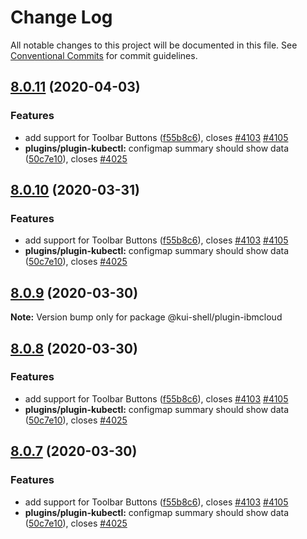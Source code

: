 # Change Log

All notable changes to this project will be documented in this file.
See [Conventional Commits](https://conventionalcommits.org) for commit guidelines.

## [8.0.11](https://github.com/kui-shell/plugin-kubeui/compare/v4.5.0...v8.0.11) (2020-04-03)

### Features

- add support for Toolbar Buttons ([f55b8c6](https://github.com/kui-shell/plugin-kubeui/commit/f55b8c6)), closes [#4103](https://github.com/kui-shell/plugin-kubeui/issues/4103) [#4105](https://github.com/kui-shell/plugin-kubeui/issues/4105)
- **plugins/plugin-kubectl:** configmap summary should show data ([50c7e10](https://github.com/kui-shell/plugin-kubeui/commit/50c7e10)), closes [#4025](https://github.com/kui-shell/plugin-kubeui/issues/4025)

## [8.0.10](https://github.com/kui-shell/plugin-kubeui/compare/v4.5.0...v8.0.10) (2020-03-31)

### Features

- add support for Toolbar Buttons ([f55b8c6](https://github.com/kui-shell/plugin-kubeui/commit/f55b8c6)), closes [#4103](https://github.com/kui-shell/plugin-kubeui/issues/4103) [#4105](https://github.com/kui-shell/plugin-kubeui/issues/4105)
- **plugins/plugin-kubectl:** configmap summary should show data ([50c7e10](https://github.com/kui-shell/plugin-kubeui/commit/50c7e10)), closes [#4025](https://github.com/kui-shell/plugin-kubeui/issues/4025)

## [8.0.9](https://github.com/kui-shell/plugin-kubeui/compare/v8.0.8...v8.0.9) (2020-03-30)

**Note:** Version bump only for package @kui-shell/plugin-ibmcloud

## [8.0.8](https://github.com/kui-shell/plugin-kubeui/compare/v4.5.0...v8.0.8) (2020-03-30)

### Features

- add support for Toolbar Buttons ([f55b8c6](https://github.com/kui-shell/plugin-kubeui/commit/f55b8c6)), closes [#4103](https://github.com/kui-shell/plugin-kubeui/issues/4103) [#4105](https://github.com/kui-shell/plugin-kubeui/issues/4105)
- **plugins/plugin-kubectl:** configmap summary should show data ([50c7e10](https://github.com/kui-shell/plugin-kubeui/commit/50c7e10)), closes [#4025](https://github.com/kui-shell/plugin-kubeui/issues/4025)

## [8.0.7](https://github.com/kui-shell/plugin-kubeui/compare/v4.5.0...v8.0.7) (2020-03-30)

### Features

- add support for Toolbar Buttons ([f55b8c6](https://github.com/kui-shell/plugin-kubeui/commit/f55b8c6)), closes [#4103](https://github.com/kui-shell/plugin-kubeui/issues/4103) [#4105](https://github.com/kui-shell/plugin-kubeui/issues/4105)
- **plugins/plugin-kubectl:** configmap summary should show data ([50c7e10](https://github.com/kui-shell/plugin-kubeui/commit/50c7e10)), closes [#4025](https://github.com/kui-shell/plugin-kubeui/issues/4025)
